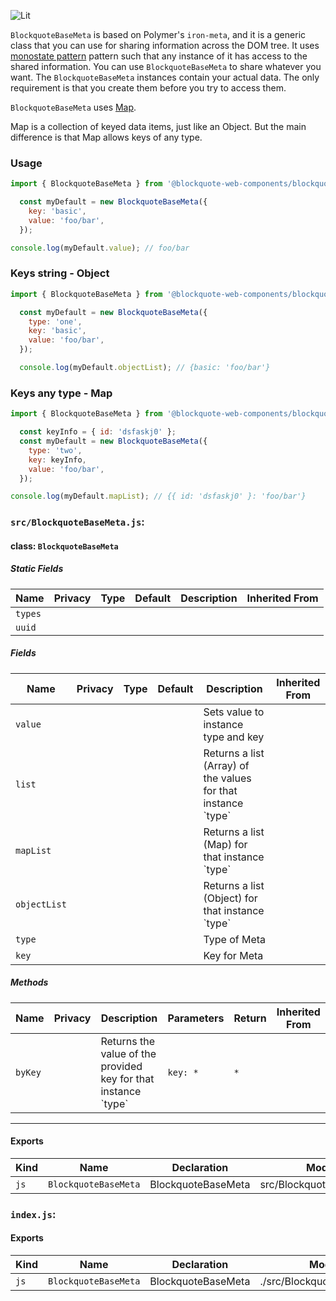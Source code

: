 ![Lit](https://img.shields.io/badge/lit-2.0.0-blue)

`BlockquoteBaseMeta` is based on Polymer's `iron-meta`, and it is a generic class that you can use for sharing information across the DOM tree.
It uses [monostate pattern](http://c2.com/cgi/wiki?MonostatePattern) pattern such that any instance of it has access to the shared information.
You can use `BlockquoteBaseMeta` to share whatever you want.
The `BlockquoteBaseMeta` instances contain your actual data. The only requirement is that you
create them before you try to access them.

`BlockquoteBaseMeta` uses [Map](https://developer.mozilla.org/en-US/docs/Web/JavaScript/Reference/Global_Objects/Map).

Map is a collection of keyed data items, just like an Object.
But the main difference is that Map allows keys of any type.

### Usage

```js
import { BlockquoteBaseMeta } from '@blockquote-web-components/blockquote-base-meta';

  const myDefault = new BlockquoteBaseMeta({
    key: 'basic',
    value: 'foo/bar',
  });

console.log(myDefault.value); // foo/bar
```

### Keys string - Object

```js
import { BlockquoteBaseMeta } from '@blockquote-web-components/blockquote-base-meta';

  const myDefault = new BlockquoteBaseMeta({
    type: 'one',
    key: 'basic',
    value: 'foo/bar',
  });

  console.log(myDefault.objectList); // {basic: 'foo/bar'}
```

### Keys any type - Map

```js
import { BlockquoteBaseMeta } from '@blockquote-web-components/blockquote-base-meta';

  const keyInfo = { id: 'dsfaskj0' };
  const myDefault = new BlockquoteBaseMeta({
    type: 'two',
    key: keyInfo,
    value: 'foo/bar',
  });

console.log(myDefault.mapList); // {{ id: 'dsfaskj0' }: 'foo/bar'}
```


### `src/BlockquoteBaseMeta.js`:

#### class: `BlockquoteBaseMeta`

##### Static Fields

| Name    | Privacy | Type | Default | Description | Inherited From |
| ------- | ------- | ---- | ------- | ----------- | -------------- |
| `types` |         |      |         |             |                |
| `uuid`  |         |      |         |             |                |

##### Fields

| Name         | Privacy | Type | Default | Description                                                     | Inherited From |
| ------------ | ------- | ---- | ------- | --------------------------------------------------------------- | -------------- |
| `value`      |         |      |         | Sets value to instance type and key                             |                |
| `list`       |         |      |         | Returns a list (Array) of the values for that instance \`type\` |                |
| `mapList`    |         |      |         | Returns a list (Map) for that instance \`type\`                 |                |
| `objectList` |         |      |         | Returns a list (Object) for that instance \`type\`              |                |
| `type`       |         |      |         | Type of Meta                                                    |                |
| `key`        |         |      |         | Key for Meta                                                    |                |

##### Methods

| Name    | Privacy | Description                                                      | Parameters | Return | Inherited From |
| ------- | ------- | ---------------------------------------------------------------- | ---------- | ------ | -------------- |
| `byKey` |         | Returns the value of the provided key for that instance \`type\` | `key: *`   | `*`    |                |

<hr/>

#### Exports

| Kind | Name                 | Declaration        | Module                    | Package |
| ---- | -------------------- | ------------------ | ------------------------- | ------- |
| `js` | `BlockquoteBaseMeta` | BlockquoteBaseMeta | src/BlockquoteBaseMeta.js |         |

### `index.js`:

#### Exports

| Kind | Name                 | Declaration        | Module                      | Package |
| ---- | -------------------- | ------------------ | --------------------------- | ------- |
| `js` | `BlockquoteBaseMeta` | BlockquoteBaseMeta | ./src/BlockquoteBaseMeta.js |         |
